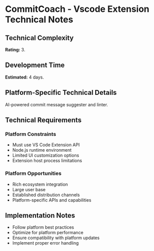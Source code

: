 # CommitCoach - Vscode Extension Technical Notes

## Technical Complexity
**Rating:** 3.

## Development Time
**Estimated:** 4 days.

## Platform-Specific Technical Details
AI-powered commit message suggester and linter.

## Technical Requirements

### Platform Constraints
- Must use VS Code Extension API
- Node.js runtime environment
- Limited UI customization options
- Extension host process limitations

### Platform Opportunities
- Rich ecosystem integration
- Large user base
- Established distribution channels
- Platform-specific APIs and capabilities

## Implementation Notes
- Follow platform best practices
- Optimize for platform performance
- Ensure compatibility with platform updates
- Implement proper error handling
